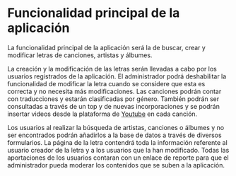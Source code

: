 Funcionalidad principal de la aplicación
========================================

La funcionalidad principal de la aplicación será la de buscar, crear y modificar letras de canciones, artistas y álbumes.

La creación y la modificación de las letras serán llevadas a cabo por los usuarios registrados de la aplicación. El administrador podrá deshabilitar la funcionalidad de modificar la letra cuando se considere que esta es correcta y no necesita más modificaciones.
Las canciones podrán contar con traducciones y estarán clasificadas por género. También podrán ser consultadas a través de un top y de nuevas incorporaciones y se podrán insertar videos desde la plataforma de [Youtube](http://www.youtube.com) en cada canción.

Los usuarios al realizar la búsqueda de artistas, canciones o álbumes y no ser encontrados podrán añadirlos a la base de datos a través de diversos formularios.
La página de la letra contendrá toda la información referente al usuario creador de la letra y a los usuarios que la han modificado.
Todas las aportaciones de los usuarios contaran con un enlace de reporte para que el administrador pueda moderar los contenidos que se suben a la aplicación.
